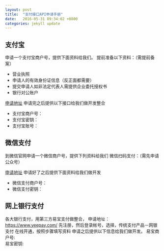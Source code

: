 ```yaml
---
layout: post
title:  "支付接口API申请手册"
date:   2016-05-31 09:34:02 +0800
categories: jekyll update
---
```


## 支付宝
申请一个支付宝商户号，提供下面资料给我们。
提前准备以下资料：（需提前备案）

+ 营业执照
+ 申请人的有效身份证信息（反正面都需要）
+ 提交申请人如非法定代表人需提供企业委托授权书
+ 银行对公账户


[申请地址](https://b.alipay.com/order/productDetail.htm?productId=2015110218012942)
申请完之后提供以下接口给我们做开发整合

+ 支付宝商户号：
+ 支付宝密钥：
+ 支付宝账号：


## 微信支付
到微信官网申请一个微信商户号，提供下列资料给我们
微信扫码支付：（需先申请公众号）

[申请地址](http://kf.qq.com/faq/120911VrYVrA150906yUZze6.html) 
申请好了之后提供下面资料给我们做开发

+ 微信支付商户号：
+ 微信支付密钥：


## 网上银行支付
各大银行支付，用第三方易宝支付做整合，
申请地址：https://www.yeepay.com/
先注册，然后登录帐号，选择，传统支付产品－网银支付  在线开通，按照步骤填写资料
申请之后提供以下信息给我们做开发。
易宝商户号:	
易宝密钥:



